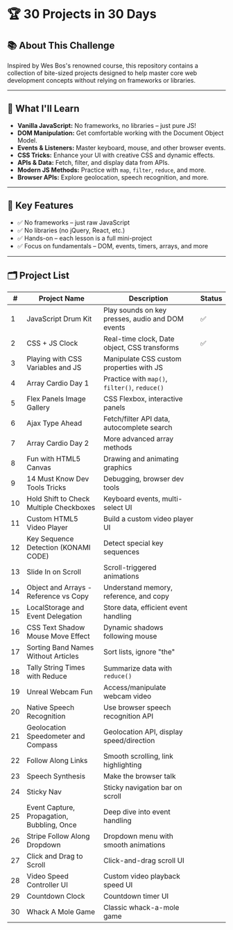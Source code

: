 # 🏆 30 Projects in 30 Days

## 📚 About This Challenge

Inspired by Wes Bos's renowned course, this repository contains a collection of bite-sized projects designed to help master core web development concepts without relying on frameworks or libraries.

---

## 🚀 What I'll Learn

- **Vanilla JavaScript:** No frameworks, no libraries – just pure JS!
- **DOM Manipulation:** Get comfortable working with the Document Object Model.
- **Events & Listeners:** Master keyboard, mouse, and other browser events.
- **CSS Tricks:** Enhance your UI with creative CSS and dynamic effects.
- **APIs & Data:** Fetch, filter, and display data from APIs.
- **Modern JS Methods:** Practice with `map`, `filter`, `reduce`, and more.
- **Browser APIs:** Explore geolocation, speech recognition, and more.

---

## 🎯 Key Features

- ✅ No frameworks – just raw JavaScript
- ✅ No libraries (no jQuery, React, etc.)
- ✅ Hands-on – each lesson is a full mini-project
- ✅ Focus on fundamentals – DOM, events, timers, arrays, and more

---

## 🗂️ Project List

| #   | Project Name                               | Description                                      | Status |
| --- | ------------------------------------------ | ------------------------------------------------ | ------ |
| 1   | JavaScript Drum Kit                        | Play sounds on key presses, audio and DOM events | ✅     |
| 2   | CSS + JS Clock                             | Real-time clock, Date object, CSS transforms     | ✅     |
| 3   | Playing with CSS Variables and JS          | Manipulate CSS custom properties with JS         |        |
| 4   | Array Cardio Day 1                         | Practice with `map()`, `filter()`, `reduce()`    |        |
| 5   | Flex Panels Image Gallery                  | CSS Flexbox, interactive panels                  |        |
| 6   | Ajax Type Ahead                            | Fetch/filter API data, autocomplete search       |        |
| 7   | Array Cardio Day 2                         | More advanced array methods                      |        |
| 8   | Fun with HTML5 Canvas                      | Drawing and animating graphics                   |        |
| 9   | 14 Must Know Dev Tools Tricks              | Debugging, browser dev tools                     |        |
| 10  | Hold Shift to Check Multiple Checkboxes    | Keyboard events, multi-select UI                 |        |
| 11  | Custom HTML5 Video Player                  | Build a custom video player UI                   |        |
| 12  | Key Sequence Detection (KONAMI CODE)       | Detect special key sequences                     |        |
| 13  | Slide In on Scroll                         | Scroll-triggered animations                      |        |
| 14  | Object and Arrays - Reference vs Copy      | Understand memory, reference, and copy           |        |
| 15  | LocalStorage and Event Delegation          | Store data, efficient event handling             |        |
| 16  | CSS Text Shadow Mouse Move Effect          | Dynamic shadows following mouse                  |        |
| 17  | Sorting Band Names Without Articles        | Sort lists, ignore "the"                         |        |
| 18  | Tally String Times with Reduce             | Summarize data with `reduce()`                   |        |
| 19  | Unreal Webcam Fun                          | Access/manipulate webcam video                   |        |
| 20  | Native Speech Recognition                  | Use browser speech recognition API               |        |
| 21  | Geolocation Speedometer and Compass        | Geolocation API, display speed/direction         |        |
| 22  | Follow Along Links                         | Smooth scrolling, link highlighting              |        |
| 23  | Speech Synthesis                           | Make the browser talk                            |        |
| 24  | Sticky Nav                                 | Sticky navigation bar on scroll                  |        |
| 25  | Event Capture, Propagation, Bubbling, Once | Deep dive into event handling                    |        |
| 26  | Stripe Follow Along Dropdown               | Dropdown menu with smooth animations             |        |
| 27  | Click and Drag to Scroll                   | Click-and-drag scroll UI                         |        |
| 28  | Video Speed Controller UI                  | Custom video playback speed UI                   |        |
| 29  | Countdown Clock                            | Countdown timer UI                               |        |
| 30  | Whack A Mole Game                          | Classic whack-a-mole game                        |        |

